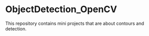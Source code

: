 # ObjectDetection_OpenCV
This repository contains mini projects that are about contours and detection.
